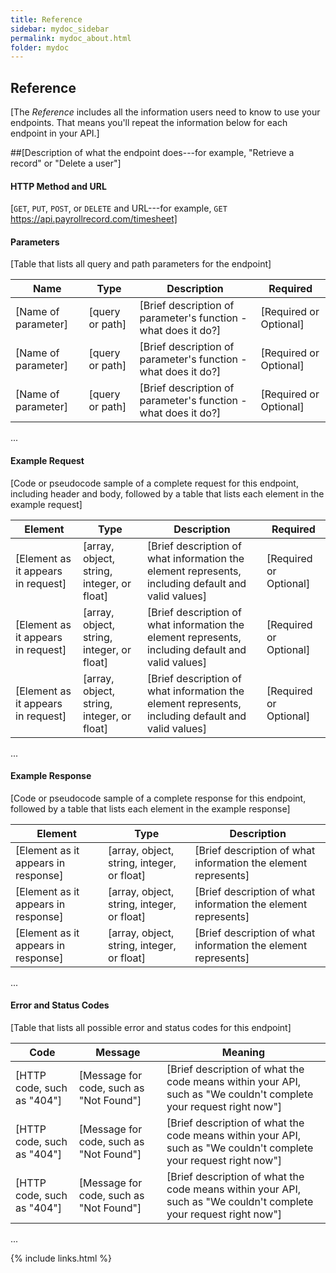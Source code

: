 ```yaml
---
title: Reference
sidebar: mydoc_sidebar
permalink: mydoc_about.html
folder: mydoc
---
```


## Reference

[The *Reference* includes all the information users need to know to use your endpoints. That means you'll repeat the information below for each endpoint in your API.]

##[Description of what the endpoint does---for example, "Retrieve a record" or "Delete a user"]

#### HTTP Method and URL

[`GET`, `PUT`, `POST`, or `DELETE` and URL---for example, `GET` https://api.payrollrecord.com/timesheet]

#### Parameters

[Table that lists all query and path parameters for the endpoint]

Name | Type | Description | Required
---- | ---- | ----------- | --------
[Name of parameter] | [query or path] | [Brief description of parameter's function - what does it do?] | [Required or Optional]
[Name of parameter] | [query or path] | [Brief description of parameter's function - what does it do?] | [Required or Optional]
[Name of parameter] | [query or path] | [Brief description of parameter's function - what does it do?] | [Required or Optional]
...

#### Example Request

[Code or pseudocode sample of a complete request for this endpoint, including header and body, followed by a table that lists each element in the example request]

Element | Type | Description | Required
------- | ---- | ----------- | --------
[Element as it appears in request] | [array, object, string, integer, or float] | [Brief description of what information the element represents, including default and valid values] | [Required or Optional]
[Element as it appears in request] | [array, object, string, integer, or float] | [Brief description of what information the element represents, including default and valid values] | [Required or Optional]
[Element as it appears in request] | [array, object, string, integer, or float] | [Brief description of what information the element represents, including default and valid values] | [Required or Optional]
...

#### Example Response

[Code or pseudocode sample of a complete response for this endpoint, followed by a table that lists each element in the example response]

Element | Type | Description
------- | ---- | -----------
[Element as it appears in response] | [array, object, string, integer, or float] | [Brief description of what information the element represents]
[Element as it appears in response] | [array, object, string, integer, or float] | [Brief description of what information the element represents]
[Element as it appears in response] | [array, object, string, integer, or float] | [Brief description of what information the element represents]
...

#### Error and Status Codes

[Table that lists all possible error and status codes for this endpoint]

Code | Message | Meaning
---- | ------- | -------
[HTTP code, such as "404"] | [Message for code, such as "Not Found"] | [Brief description of what the code means within your API, such as "We couldn't complete your request right now"]
[HTTP code, such as "404"] | [Message for code, such as "Not Found"] | [Brief description of what the code means within your API, such as "We couldn't complete your request right now"]
[HTTP code, such as "404"] | [Message for code, such as "Not Found"] | [Brief description of what the code means within your API, such as "We couldn't complete your request right now"]
...

{% include links.html %}
